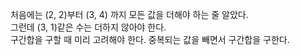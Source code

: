 처음에는 (2, 2)부터 (3, 4) 까지 모든 값을 더해야 하는 줄 알았다.   
그런데 (3, 1)같은 수는 더하지 않아야 한다.   
구간합을 구할 때 미리 고려해야 한다. 중복되는 값을 빼면서 구간합을 구한다.